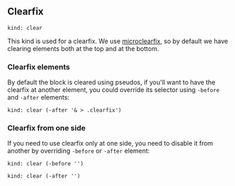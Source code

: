 ---
---

## Clearfix

    kind: clear

This kind is used for a clearfix. We use [microclearfix](http://nicolasgallagher.com/micro-clearfix-hack/), so by default we have clearing elements both at the top and at the bottom.

### Clearfix elements

By default the block is cleared using pseudos, if you'll want to have the clearfix at another element, you could override its selector using `-before` and `-after` elements:

    kind: clear (-after '& > .clearfix')

### Clearfix from one side

If you need to use clearfix only at one side, you need to disable it from another by overriding `-before` or `-after` element:

    kind: clear (-before '')

    kind: clear (-after '')

